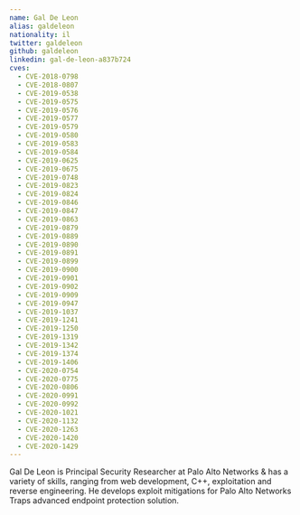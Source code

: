 ```yaml
---
name: Gal De Leon
alias: galdeleon
nationality: il
twitter: galdeleon
github: galdeleon
linkedin: gal-de-leon-a837b724
cves:
  - CVE-2018-0798
  - CVE-2018-0807
  - CVE-2019-0538
  - CVE-2019-0575
  - CVE-2019-0576
  - CVE-2019-0577
  - CVE-2019-0579
  - CVE-2019-0580
  - CVE-2019-0583
  - CVE-2019-0584
  - CVE-2019-0625
  - CVE-2019-0675
  - CVE-2019-0748
  - CVE-2019-0823
  - CVE-2019-0824
  - CVE-2019-0846
  - CVE-2019-0847
  - CVE-2019-0863
  - CVE-2019-0879
  - CVE-2019-0889
  - CVE-2019-0890
  - CVE-2019-0891
  - CVE-2019-0899
  - CVE-2019-0900
  - CVE-2019-0901
  - CVE-2019-0902
  - CVE-2019-0909
  - CVE-2019-0947
  - CVE-2019-1037
  - CVE-2019-1241
  - CVE-2019-1250
  - CVE-2019-1319
  - CVE-2019-1342
  - CVE-2019-1374
  - CVE-2019-1406
  - CVE-2020-0754
  - CVE-2020-0775
  - CVE-2020-0806
  - CVE-2020-0991
  - CVE-2020-0992
  - CVE-2020-1021
  - CVE-2020-1132
  - CVE-2020-1263
  - CVE-2020-1420
  - CVE-2020-1429
---
```

Gal De Leon is Principal Security Researcher at Palo Alto Networks & has a variety of skills, ranging from web development, C++, exploitation and reverse engineering. He develops exploit mitigations for Palo Alto Networks Traps advanced endpoint protection solution.
